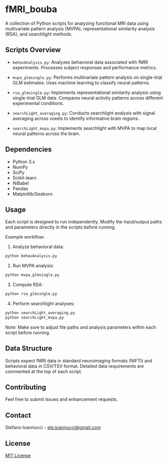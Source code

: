 # fMRI_bouba

A collection of Python scripts for analyzing functional MRI data using multivariate pattern analysis (MVPA), representational similarity analysis (RSA), and searchlight methods.

## Scripts Overview

- `behavAnalysis.py`: Analyzes behavioral data associated with fMRI experiments. Processes subject responses and performance metrics.

- `mvpa_glmsingle.py`: Performs multivariate pattern analysis on single-trial GLM estimates. Uses machine learning to classify neural patterns.

- `rsa_glmsingle.py`: Implements representational similarity analysis using single-trial GLM data. Compares neural activity patterns across different experimental conditions.

- `searchLight_averaging.py`: Conducts searchlight analysis with signal averaging across voxels to identify informative brain regions.

- `searchLight_mvpa.py`: Implements searchlight with MVPA to map local neural patterns across the brain.

## Dependencies

- Python 3.x
- NumPy
- SciPy
- Scikit-learn
- NiBabel
- Pandas
- Matplotlib/Seaborn

## Usage

Each script is designed to run independently. Modify the input/output paths and parameters directly in the scripts before running.

Example workflow:

1. Analyze behavioral data:
```bash
python behavAnalysis.py
```

2. Run MVPA analysis:
```bash
python mvpa_glmsingle.py
```

3. Compute RSA:
```bash
python rsa_glmsingle.py
```

4. Perform searchlight analyses:
```bash
python searchLight_averaging.py
python searchLight_mvpa.py
```

Note: Make sure to adjust file paths and analysis parameters within each script before running.

## Data Structure

Scripts expect fMRI data in standard neuroimaging formats (NIFTI) and behavioral data in CSV/TSV format. Detailed data requirements are commented at the top of each script.

## Contributing

Feel free to submit issues and enhancement requests.

## Contact

Stefano Ioannucci - [ste.ioannucci@gmail.com](mailto:ste.ioannucci@gmail.com)

## License

[MIT License](LICENSE)
